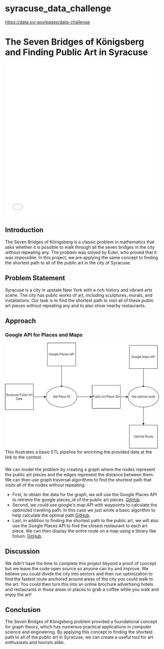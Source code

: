 # syracuse_data_challenge
https://data.syr.gov/pages/data-challenge

# The Seven Bridges of Königsberg and Finding Public Art in Syracuse
<iframe src="syracuse_route.html"
        width="100%"
        height="500"
        style="border:none;"></iframe>

## Introduction

The Seven Bridges of Königsberg is a classic problem in mathematics that asks whether it is possible to walk through all the seven bridges in the city without repeating any. The problem was solved by Euler, who proved that it was impossible. In this project, we are applying the same concept to finding the shortest path to all of the public art in the city of Syracuse.

## Problem Statement

Syracuse is a city in upstate New York with a rich history and vibrant arts scene. The city has public works of art, including sculptures, murals, and installations. Our task is to find the shortest path to visit all of these public art pieces without repeating any and to also show nearby restaurants. 

## Approach

### Google API for Places and Maps 
![Alt Text](/images/Google_API_ETL.png)
This illustrates a basic ETL pipeline for enriching the provided data at the link to the contest. 

###
We can model the problem by creating a graph where the nodes represent the public art pieces and the edges represent the distance between them. We can then use graph traversal algorithms to find the shortest path that visits all of the nodes without repeating.

* First, to obtain the data for the graph, we will use the Google Places API to retrieve the google places_id of the public art pieces. [GitHub](PlacesAPI.py).
* Second, we could use google's map API with waypoints to calculate the optimized traveling path. In this case we just wrote a basic algorithm to help calculate the optimal path.[GitHub](optimal.py).
* Last, in addition to finding the shortest path to the public art, we will also use the Google Places API to find the closest restaurant to each art piece. We can then display the entire route on a map using a library like folium. [GitHub](visualize.py).

## Discussion 
We didn't have the time to complete this project beyond a proof of concept but we leave the code open source so anyone can try and improve. We believe you could divide the city into sectors and then run optimization to find the fastest route anchored around areas of the city you could walk to the art. You could then turn this into an online brochure advertising hotels and restaurants in those areas or places to grab a coffee while you walk and enjoy the art! 

## Conclusion

The Seven Bridges of Königsberg problem provided a foundational concept for graph theory, which has numerous practical applications in computer science and engineering. By applying this concept to finding the shortest path to all of the public art in Syracuse, we can create a useful tool for art enthusiasts and tourists alike.